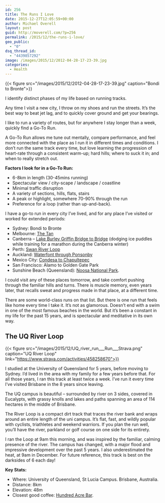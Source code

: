 ```yaml
---
id: 256
title: The Runs I Love
date: 2015-12-27T12:05:59+00:00
author: Michael Overell
layout: post
guid: http://moverell.com/?p=256
permalink: /2015/12/the-runs-i-love/
geo_public:
  - "0"
dsq_thread_id:
  - "4439857292"
image: /images/2015/12/2012-04-28-17-23-39.jpg
categories:
  - Health
---
```

{{< figure src="/images/2015/12/2012-04-28-17-23-39.jpg" caption="Bondi to Bronte">}}

I identify distinct phases of my life based on running tracks.

Any time I visit a new city, I throw on my shoes and run the streets. It’s the best way to beat jet lag, and to quickly cover ground and get your bearings.

I like to run a variety of routes, but for anywhere I stay longer than a week, quickly find a Go-To Run.

A Go-To Run allows me tune out mentally, compare performance, and feel more connected with the place as I run it in different times and conditions. I don’t run the same track every time, but love learning the progression of heart-rate through a consistent warm-up; hard hills; where to suck it in; and when to really stretch out.

**Factors I look for in a Go-To Run:**

  * 6-8km in length (30-45mins running)
  * Spectacular view / city-scape / landscape / coastline
  * Minimal traffic disruption
  * A variety of sections, hills, flats, stairs
  * A peak or highlight, somewhere 70-90% through the run
  * Preference for a loop (rather than up-and-back).

I have a go-to run in every city I’ve lived, and for any place I’ve visited or worked for extended periods:

  * Sydney: Bondi to Bronte
  * Melbourne: <a href="http://www.mapmyrun.com/au/east-melbourne-victoria/the-tan-track-route-381279" target="_blank">The Tan</a>
  * Canberra &#8211; <a href="http://www.mapmyrun.com/au/canberra-canberra/canberra-lake-burley-griffin-bridge-to-b-route-381244" target="_blank">Lake Burley Griffin Bridge to Bridge</a> (dodging ice puddles while training for a marathon during the Canberra winter)
  * Perth: <a href="http://www.mapmyrun.com/au/west-perth-western-australia/swan-river-loop-route-20557160" target="_blank">Swan River Loop</a>
  * Auckland: <a href="http://www.mapmyrun.com/nz/auckland-auckland/wallace-st-6-83km-route-85606" target="_blank">Waterfont through Ponsonby</a>
  * Mexico City: <a href="http://www.mapmyrun.com/mx/benito-juarez-the-federal-district/8-mile-run-condesa-to-chapultepec-castle-route-21183748" target="_blank">Condesa to Chapultepec</a>
  * San Francisco: Alamo to Golden Gate Park
  * Sunshine Beach (Queensland): [Noosa National Park](http://www.mapmyrun.com/au/noosa-heads-queensland/maher-tce-to-noosa-heads-route-23292028).

I could visit any of these places tomorrow, and take comfort pushing through the familiar hills and turns. There is muscle memory, even years later, that recalls sweat and progress made in that place, at a different time.

There are some world-class runs on that list. But there is one run that feels like home every time I take it. It’s not as glamorous. Doesn’t end with a swim in one of the most famous beaches in the world. But it’s been a constant in my life for the past 15 years, and is spectacular and meditative in its own way.

## The UQ River Loop

{{< figure src="/images/2015/12/UQ_river_run___Run___Strava.png" caption="UQ River Loop" link="https://www.strava.com/activities/458258670">}}

I studied at the University of Queensland for 5 years, before moving to Sydney. I’d lived in the area with my family for a few years before that. For all those years, I ran this track at least twice a week. I’ve run it every time I’ve visited Brisbane in the 8 years since leaving.

The UQ campus is beautiful – surrounded by river on 3 sides, covered in Eucalypts, with grassy knolls and lakes and paths spanning an area of 114 hectares in the middle of Brisbane.

The River Loop is a compact dirt track that traces the river bank and wraps around an entire length of the uni campus. It’s flat, fast, and wildly popular with cyclists, triathletes and weekend warriors. If you plan the run well, you’ll have the river, parkland or golf course on one side for its entirety.

I ran the Loop at 9am this morning, and was inspired by the familiar, calming presence of the river. The campus has changed, with a major flood and impressive development over the past 5 years. I also underestimated the heat, at 9am in December. For future reference, this track is best on the darksides of 6 each day!

**Key Stats:**

  * Where: University of Queensland, St Lucia Campus. Brisbane, Australia.
  * Distance: 8km
  * Elevation: 48m
  * Closest good coffee: <a href="https://www.tripadvisor.com.au/Restaurant_Review-g255068-d1121817-Reviews-Hundred_Acre_Bar-Brisbane_Brisbane_Region_Queensland.html" target="_blank">Hundred Acre Bar</a>.
